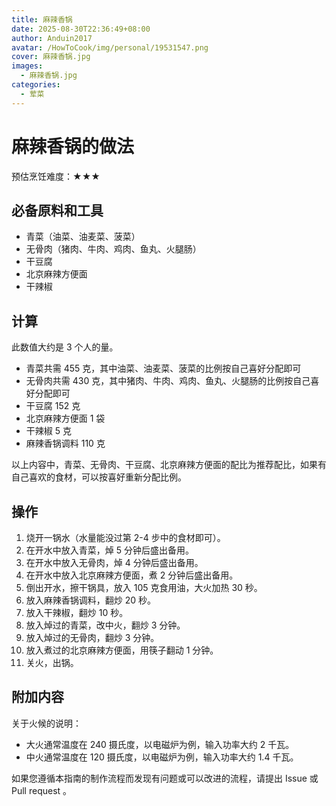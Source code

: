 ```yaml
---
title: 麻辣香锅
date: 2025-08-30T22:36:49+08:00
author: Anduin2017
avatar: /HowToCook/img/personal/19531547.png
cover: 麻辣香锅.jpg
images:
  - 麻辣香锅.jpg
categories:
  - 荤菜
---
```


# 麻辣香锅的做法

预估烹饪难度：★★★

## 必备原料和工具

- 青菜（油菜、油麦菜、菠菜）
- 无骨肉（猪肉、牛肉、鸡肉、鱼丸、火腿肠）
- 干豆腐
- 北京麻辣方便面
- 干辣椒

## 计算

此数值大约是 3 个人的量。

- 青菜共需 455 克，其中油菜、油麦菜、菠菜的比例按自己喜好分配即可
- 无骨肉共需 430 克，其中猪肉、牛肉、鸡肉、鱼丸、火腿肠的比例按自己喜好分配即可
- 干豆腐 152 克
- 北京麻辣方便面 1 袋
- 干辣椒 5 克
- 麻辣香锅调料 110 克

以上内容中，青菜、无骨肉、干豆腐、北京麻辣方便面的配比为推荐配比，如果有自己喜欢的食材，可以按喜好重新分配比例。

## 操作

1. 烧开一锅水（水量能没过第 2-4 步中的食材即可）。
2. 在开水中放入青菜，焯 5 分钟后盛出备用。
3. 在开水中放入无骨肉，焯 4 分钟后盛出备用。
4. 在开水中放入北京麻辣方便面，煮 2 分钟后盛出备用。
5. 倒出开水，擦干锅具，放入 105 克食用油，大火加热 30 秒。
6. 放入麻辣香锅调料，翻炒 20 秒。
7. 放入干辣椒，翻炒 10 秒。
8. 放入焯过的青菜，改中火，翻炒 3 分钟。
9. 放入焯过的无骨肉，翻炒 3 分钟。
10. 放入煮过的北京麻辣方便面，用筷子翻动 1 分钟。
11. 关火，出锅。

## 附加内容

关于火候的说明：

- 大火通常温度在 240 摄氏度，以电磁炉为例，输入功率大约 2 千瓦。
- 中火通常温度在 120 摄氏度，以电磁炉为例，输入功率大约 1.4 千瓦。

如果您遵循本指南的制作流程而发现有问题或可以改进的流程，请提出 Issue 或 Pull request 。
